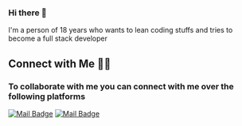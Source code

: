 ### Hi there 👋

I'm a person of 18 years who wants to lean coding stuffs and tries to become a full stack developer 

## Connect with Me 🤝🏻
### To collaborate with me you can connect with me over the following platforms

[![Mail Badge](https://img.shields.io/badge/-@manojkumar___7___-e84393?style=flat&labelColor=e84393&logo=instagram&logoColor=white)](https://www.instagram.com/manojkumar___7___/) [![Mail Badge](https://img.shields.io/badge/-Manoj-c0392b?style=flat&labelColor=c0392b&logo=gmail&logoColor=white)](mailto:manojkumar280504@gmail.com)

